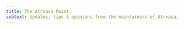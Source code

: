 ```yaml
---
title: The Atrvasa Point
subtext: Updates, tips & opinions from the maintainers of Atrvasa.
---
```

